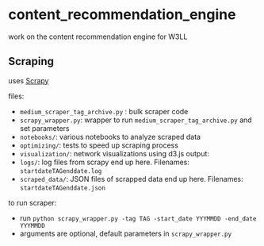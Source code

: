 # content_recommendation_engine
work on the content recommendation engine for W3LL



## Scraping
uses [Scrapy](https://scrapy.org/)

files:
- `medium_scraper_tag_archive.py` : bulk scraper code
- `scrapy_wrapper.py`: wrapper to run `medium_scraper_tag_archive.py` and set parameters
- `notebooks/`: various notebooks to analyze scraped data
- `optimizing/`: tests to speed up scraping process
- `visualization/`: network visualizations using d3.js
output:
- `logs/`: log files from scrapy end up here. Filenames: `startdateTAGenddate.log`
- `scraped_data/`: JSON files of scrapped data end up here. Filenames: `startdateTAGenddate.json`

to run scraper:
- run `python scrapy_wrapper.py -tag TAG -start_date YYYMMDD -end_date YYYMMDD`
- arguments are optional, default parameters in `scrapy_wrapper.py`
